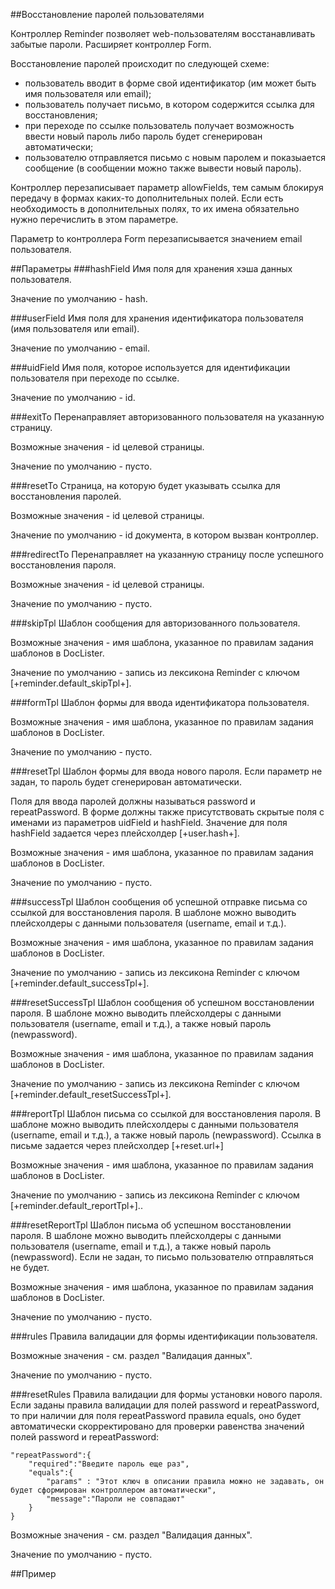##Восстановление паролей пользователями

Контроллер Reminder позволяет web-пользователям восстанавливать забытые пароли. Расширяет контроллер Form.

Восстановление паролей происходит по следующей схеме:

- пользователь вводит в форме свой идентификатор (им может быть имя пользователя или email);
- пользователь получает письмо, в котором содержится ссылка для восстановления;
- при переходе по ссылке пользователь получает возможность ввести новый пароль либо пароль будет сгенерирован автоматически;
- пользователю отправляется письмо с новым паролем и показыается сообщение (в сообщении можно также вывести новый пароль).

Контроллер перезаписывает параметр allowFields, тем самым блокируя передачу в формах каких-то дополнительных полей. Если есть необходимость в дополнительных полях, то их имена обязательно нужно перечислить в этом параметре.

Параметр to контроллера Form перезаписывается значением email пользователя.

##Параметры
###hashField
Имя поля для хранения хэша данных пользователя.

Значение по умолчанию - hash.

###userField
Имя поля для хранения идентификатора пользователя (имя пользователя или email).

Значение по умолчанию - email.

###uidField
Имя поля, которое используется для идентификации пользователя при переходе по ссылке.

Значение по умолчанию - id.

###exitTo
Перенаправляет авторизованного пользователя на указанную страницу.

Возможные значения - id целевой страницы.

Значение по умолчанию - пусто.

###resetTo
Страница, на которую будет указывать ссылка для восстановления паролей.

Возможные значения - id целевой страницы.

Значение по умолчанию - id документа, в котором вызван контроллер.

###redirectTo
Перенаправляет на указанную страницу после успешного восстановления пароля.

Возможные значения - id целевой страницы.

Значение по умолчанию - пусто.

###skipTpl
Шаблон сообщения для авторизованного пользователя.

Возможные значения - имя шаблона, указанное по правилам задания шаблонов в DocLister.

Значение по умолчанию - запись из лексикона Reminder с ключом [+reminder.default_skipTpl+].

###formTpl
Шаблон формы для ввода идентификатора пользователя.

Возможные значения - имя шаблона, указанное по правилам задания шаблонов в DocLister.

Значение по умолчанию - пусто.

###resetTpl
Шаблон формы для ввода нового пароля. Если параметр не задан, то пароль будет сгенерирован автоматически.

Поля для ввода паролей должны называться password и repeatPassword. В форме должны также присутствовать скрытые поля с именами из параметров uidField и hashField. Значение для поля hashField задается через плейсхолдер [+user.hash+].

Возможные значения - имя шаблона, указанное по правилам задания шаблонов в DocLister.

Значение по умолчанию - пусто.

###successTpl
Шаблон сообщения об успешной отправке письма со ссылкой для восстановления пароля. В шаблоне можно выводить плейсхолдеры с данными пользователя (username, email и т.д.).

Возможные значения - имя шаблона, указанное по правилам задания шаблонов в DocLister.

Значение по умолчанию - запись из лексикона Reminder с ключом [+reminder.default_successTpl+].

###resetSuccessTpl
Шаблон сообщения об успешном восстановлении пароля. В шаблоне можно выводить плейсхолдеры с данными пользователя (username, email и т.д.), а также новый пароль (newpassword).

Возможные значения - имя шаблона, указанное по правилам задания шаблонов в DocLister.

Значение по умолчанию - запись из лексикона Reminder с ключом [+reminder.default_resetSuccessTpl+].

###reportTpl
Шаблон письма со ссылкой для восстановления пароля. В шаблоне можно выводить плейсхолдеры с данными пользователя (username, email и т.д.), а также новый пароль (newpassword). Ссылка в письме задается через плейсхолдер [+reset.url+]

Возможные значения - имя шаблона, указанное по правилам задания шаблонов в DocLister.

Значение по умолчанию - запись из лексикона Reminder с ключом [+reminder.default_reportTpl+]..

###resetReportTpl
Шаблон письма об успешном восстановлении пароля. В шаблоне можно выводить плейсхолдеры с данными пользователя (username, email и т.д.), а также новый пароль (newpassword). Если не задан, то письмо пользователю отправляться не будет.

Возможные значения - имя шаблона, указанное по правилам задания шаблонов в DocLister.

Значение по умолчанию - пусто.

###rules
Правила валидации для формы идентификации пользователя.

Возможные значения - см. раздел "Валидация данных".

Значение по умолчанию - пусто.

###resetRules
Правила валидации для формы установки нового пароля. Если заданы правила валидации для полей password и repeatPassword, то при наличии для поля repeatPassword правила equals, оно будет автоматически скорректировано для проверки равенства значений полей password и repeatPassword:
```
"repeatPassword":{
    "required":"Введите пароль еще раз",
    "equals":{
        "params" : "Этот ключ в описании правила можно не задавать, он будет сформирован контроллером автоматически",
        "message":"Пароли не совпадают"
    }
}
```
Возможные значения - см. раздел "Валидация данных".

Значение по умолчанию - пусто.

##Пример
```
```



